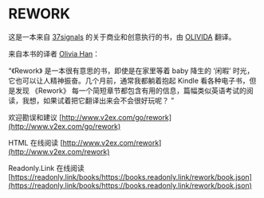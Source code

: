 # REWORK

这是一本来自 [37signals](http://www.37signals.com/) 的关于商业和创意执行的书，由 [OLIVIDA](http://www.olivida.com/) 翻译。

来自本书的译者 [Olivia Han](http://o.olivida.com/)：

“《Rework》 是一本很有意思的书，即使是在家里等着 baby 降生的 ‘闲暇’ 时光，它也可以让人精神振奋。几个月前，通常我都躺着抱起 Kindle 看各种电子书，但是发现 《Rework》 每一个简短章节都包含有用的信息，篇幅类似英语考试的阅读，我想，如果试着把它翻译出来会不会很好玩呢？ ”

欢迎勘误和建议 [http://www.v2ex.com/go/rework](http://www.v2ex.com/go/rework)

HTML 在线阅读 [http://www.v2ex.com/rework](http://www.v2ex.com/rework)

Readonly.Link 在线阅读 [https://readonly.link/books/https://books.readonly.link/rework/book.json](https://readonly.link/books/https://books.readonly.link/rework/book.json)
